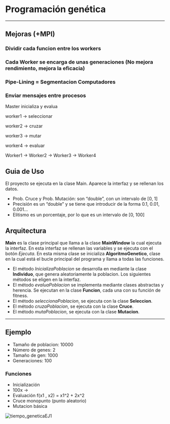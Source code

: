 # Programación genética

---

## Mejoras (+MPI)

### Dividir cada funcion entre los workers

### Cada Worker se encarga de unas generaciones (No mejora rendimiento, mejora la eficacia)

### Pipe-Lining = Segmentacion Computadores

### Enviar mensajes entre procesos

Master inicializa y evalua

worker1 -> seleccionar

worker2 -> cruzar

worker3 -> mutar

worker4 -> evaluar


Worker1 -> Worker2 -> Worker3 -> Worker4



## Guia de Uso
El proyecto se ejecuta en la clase Main. Aparece la interfaz y se rellenan los datos. 
- Prob. Cruce y Prob. Mutación: son “double”, con un intervalo de [0, 1]
- Precisión es un “double” y se tiene que introducir de la forma 0.1, 0.01, 0.001…
- Elitismo es un porcentaje, por lo que es un intervalo de [0, 100]


## Arquitectura
__Main__ es la clase principal que llama a la clase __MainWindow__ la cual ejecuta la interfaz.
En esta interfaz se rellenan las variables y se ejecuta con el botón _Ejecuta_. En esta misma clase se inicializa __AlgoritmoGenetico__, clase en la cual está el bucle principal del programa y llama a todas las funciones.

- El método _InicializaPoblacion_ se desarrolla en mediante la clase __Individuo__, que genera aleatoriamente la poblacion.
Los siguientes métodos se eligen en la interfaz.
- El método _evaluaPoblacion_ se implementa mediante clases abstractas y herencia. Se ejecutan en la clase __Funcion__, cada una con su función de fitness.
- El método _seleccionaPoblacion_, se ejecuta con la clase __Seleccion__.
- El método _cruzaPoblacion_, se ejecuta con la clase __Cruce__.
- El método _mutaPoblacion_, se ejecuta con la clase __Mutacion__.


---

## Ejemplo
- Tamaño de poblacion: 10000
- Número de genes: 2
- Tamaño de gen: 1000
- Generaciones: 100

### Funciones
- Inicialización
- 100x ->
- Evaluación f(x1 , x2) = x1^2 + 2x^2
- Cruce monopunto (punto aleatorio)
- Mutacion  básica

![tiempo_geneticaEJ1](https://github.com/Danipiza/TFG/assets/98972125/4a44ddf2-259a-4eca-9ec0-a427696bb993)
